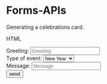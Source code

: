 # Forms-APIs

Generating a celebrations card.

HTML
<!DOCTYPE html>
<html lang="en">
<head>
    <meta charset="UTF-8">
    <meta name="viewport" content="width=device-width, initial-scale=1.0">
    <title>Celebration Card</title>
    <script defer src="/Users/rebeccatabbener/Documents/Development/greetingCard/action.js"></script>
</head>
<body>
    <form id="the-form" >
        <label for="greeting">Greeting:</label>
        <input id="greeting" type="text" placeholder="Greeting">
        <br>
        <label for="events">Type of event:</label>
        <select id="events" name="cars">
            <option value="New Year">New Year</option>
            <option value="Christmas">Christmas</option>
            <option value="Easter">Easter</option>
          </select>
        <br>
        <label for="message">Message:</label>
        <input id="message" type="text" placeholder="Message">
        <br>
        <input id= "submit" type="submit" value="send">
    </form>
    <section>
        <h1 id="cardGreeting"></h1>
        <p id="type-of-event"> </p>
        <p id="cardMessage"></p>
    </section>
</body>
</html>
